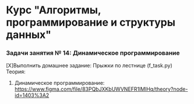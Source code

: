 # Курс "Алгоритмы, программирование и структуры данных"

### Задачи занятия № 14: Динамическое программирование

[X]Выполнить домашнее задание: Прыжки по лестнице (f_task.py)
Теория: 

1. Динамическое программирование: https://www.figma.com/file/83PQbJXKbUWVNEFR1lMlHq/theory?node-id=1403%3A2
